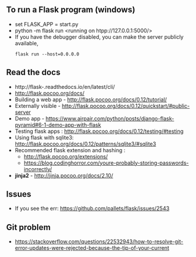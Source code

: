 ## To run a Flask program (windows)
+ set FLASK_APP = start.py
+ python -m flask run <running on htpp://127.0.0.1:5000/>
+ If you have the debugger disabled, you can make the server publicly available,
    ```
    flask run --host=0.0.0.0
    ```

## Read the docs
+ http://flask-.readthedocs.io/en/latest/cli/
+ http://flask.pocoo.org/docs/
+ Building a web app - http://flask.pocoo.org/docs/0.12/tutorial/
+ Externally visible - http://flask.pocoo.org/docs/0.12/quickstart/#public-server
+ Demo app - https://www.airpair.com/python/posts/django-flask-pyramid#6-1-demo-app-with-flask
+ Testing flask apps : http://flask.pocoo.org/docs/0.12/testing/#testing
+ Using flask with sqlite3: http://flask.pocoo.org/docs/0.12/patterns/sqlite3/#sqlite3
+ Recommended flask extension and hashing :
    + http://flask.pocoo.org/extensions/
    + https://blog.codinghorror.com/youre-probably-storing-passwords-incorrectly/
+ **jinja2** - http://jinja.pocoo.org/docs/2.10/

## Issues
+ If you see the err: https://github.com/pallets/flask/issues/2543

## Git problem
+ https://stackoverflow.com/questions/22532943/how-to-resolve-git-error-updates-were-rejected-because-the-tip-of-your-current
